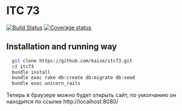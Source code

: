 # ITC 73
[![Build
Status](https://secure.travis-ci.org/kaize/itc73.png)](http://travis-ci.org/kaize/itc73)
[![Coverage status](https://coveralls.io/repos/kaize/itc73/badge.png?branch=master)](https://coveralls.io/repos/kaize/itc73/)

## Installation and running way
```sh
  git clone https://github.com/kaize/itc73.git
  cd itc73
  bundle install
  bundle exec rake db:create db:migrate db:seed
  bundle exec unicorn_rails
```

  Теперь в браузере можно будет открыть сайт, по умолчанию он находится
по ссылке http://localhost:8080/
